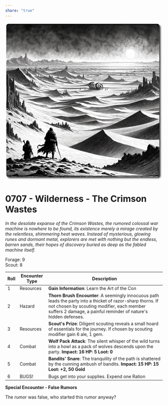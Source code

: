 ```yaml
---
share: "true"
---
```

![crimson-wastes](../crimson-wastes.png)  
  
# 0707 - Wilderness - The Crimson Wastes  
  
*In the desolate expanse of the Crimson Wastes, the rumored colossal war machine is nowhere to be found, its existence merely a mirage created by the relentless, shimmering heat waves. Instead of mysterious, glowing runes and dormant metal, explorers are met with nothing but the endless, barren sands, their hopes of discovery buried as deep as the fabled machine itself.*
  
Forage: 9  
Scout: 8  

| Roll | Encounter Type | Description |
| ---- | ---- | ---- |
| 1 | Resources | **Gain Information**: Learn the Art of the Con |
| 2 | Hazard | **Thorn Brush Encounter**: A seemingly innocuous path leads the party into a thicket of razor-sharp thorns. If not chosen by scouting modifier, each member suffers 2 damage, a painful reminder of nature's hidden defenses. |
| 3 | Resources | **Scout's Prize**: Diligent scouting reveals a small hoard of essentials for the journey. If chosen by scouting modifier gain 6 ale, 1 gem. |
| 4 | Combat | **Wolf Pack Attack**: The silent whisper of the wild turns into a howl as a pack of wolves descends upon the party. **Impact: 16 HP: 5 Loot: 0** |
| 5 | Combat | **Bandits' Snare**: The tranquility of the path is shattered by the cunning ambush of bandits. **Impact: 15 HP: 15 Loot: +2, 50 Gold** |
| 6 | BUGS! | Bugs get into your supplies. Expend one Ration |

**Special Encounter - False Rumors**  
  
The rumor was false, who started this rumor anyway?  